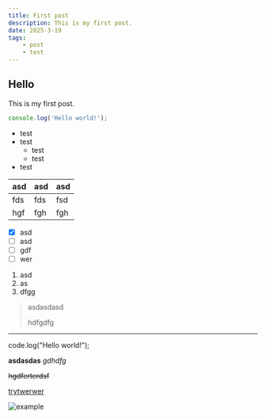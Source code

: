 ```yaml
---
title: First post
description: This is my first post.
date: 2025-3-19
tags:
    - post
    - test
---
```

## Hello

This is my first post.

```js
console.log('Hello world!');
```

- test
- test
  - test
  - test
- test

| asd | asd | asd |
| --- | --- | --- |
| fds | fds | fsd |
| hgf | fgh | fgh |

- [X] asd
- [ ] asd
- [ ] gdf
- [ ] wer

1. asd
2. as
3. dfgg

> asdasdasd
>
> hdfgdfg

---

code.log("Hello world!");

**asdasdas**
*gdhdfg*

~~hgdferterdsf~~

[trytwerwer](http://localhost:5173/first-post "This is link")

![example](mike-pfp.jpg)
